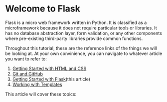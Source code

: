 # Welcome to Flask

Flask is a micro web framework written in Python. It is classified as a microframework because it does not require particular tools or libraries. It has no database abstraction layer, form validation, or any other components where pre-existing third-party libraries provide common functions.

Throughout this tutorial, these are the reference links of the things we will be looking at. At your own convinience, you can navigate to whatever article you want to refer to:

1. [Getting Started with HTML and CSS](01_getting_started_with_HTML_and_CSS.md)
2. [Git and GitHub](02_git_and_github.md)
2. [Getting Started with Flask](03_getting_started_with_flask.md)(this article)
3. [Working with Templates](04_working_with_templates.md)


This article will cover these topics: